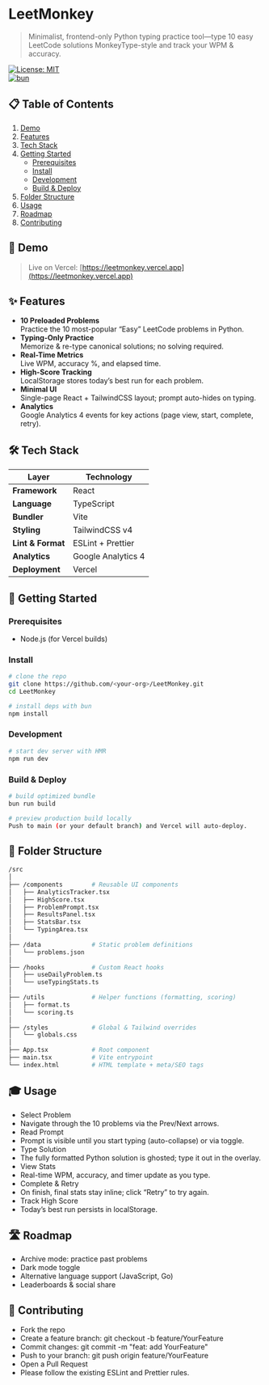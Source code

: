 # LeetMonkey

> Minimalist, frontend-only Python typing practice tool—type 10 easy LeetCode solutions MonkeyType-style and track your WPM & accuracy.

[![License: MIT](https://img.shields.io/badge/License-MIT-blue.svg)](#license)  
[![bun](https://img.shields.io/badge/bundler-bun-yellow)](https://bun.sh/)  

## 📋 Table of Contents
1. [Demo](#-demo)  
2. [Features](#-features)  
3. [Tech Stack](#-tech-stack)  
4. [Getting Started](#-getting-started)  
   - [Prerequisites](#prerequisites)  
   - [Install](#install)  
   - [Development](#development)  
   - [Build & Deploy](#build--deploy)  
5. [Folder Structure](#-folder-structure)  
6. [Usage](#-usage)  
7. [Roadmap](#-roadmap)  
8. [Contributing](#-contributing)  

## 🚀 Demo
> Live on Vercel: [https://leetmonkey.vercel.app](https://leetmonkey.vercel.app)  

## ✨ Features
- **10 Preloaded Problems**  
  Practice the 10 most-popular “Easy” LeetCode problems in Python.  
- **Typing-Only Practice**  
  Memorize & re-type canonical solutions; no solving required.  
- **Real-Time Metrics**  
  Live WPM, accuracy %, and elapsed time.  
- **High-Score Tracking**  
  LocalStorage stores today’s best run for each problem.  
- **Minimal UI**  
  Single-page React + TailwindCSS layout; prompt auto-hides on typing.  
- **Analytics**  
  Google Analytics 4 events for key actions (page view, start, complete, retry).  

## 🛠 Tech Stack
| Layer          | Technology                    |
| -------------- | ----------------------------- |
| **Framework**  | React                         |
| **Language**   | TypeScript                    |
| **Bundler**    | Vite                          |
| **Styling**    | TailwindCSS v4                |
| **Lint & Format** | ESLint + Prettier          |
| **Analytics**  | Google Analytics 4            |
| **Deployment** | Vercel                        |


## 🏁 Getting Started
### Prerequisites

- Node.js (for Vercel builds)

### Install
```bash
# clone the repo
git clone https://github.com/<your-org>/LeetMonkey.git
cd LeetMonkey

# install deps with bun
npm install
```

### Development
```bash
# start dev server with HMR
npm run dev
```

### Build & Deploy
```bash
# build optimized bundle
bun run build

# preview production build locally
Push to main (or your default branch) and Vercel will auto-deploy.
```

## 📂 Folder Structure
```bash
/src
│
├── /components        # Reusable UI components
│   ├── AnalyticsTracker.tsx
│   ├── HighScore.tsx
│   ├── ProblemPrompt.tsx
│   ├── ResultsPanel.tsx
│   ├── StatsBar.tsx
│   └── TypingArea.tsx
│
├── /data              # Static problem definitions
│   └── problems.json
│
├── /hooks             # Custom React hooks
│   ├── useDailyProblem.ts
│   └── useTypingStats.ts
│
├── /utils             # Helper functions (formatting, scoring)
│   ├── format.ts
│   └── scoring.ts
│
├── /styles            # Global & Tailwind overrides
│   └── globals.css
│
├── App.tsx            # Root component
├── main.tsx           # Vite entrypoint
└── index.html         # HTML template + meta/SEO tags
```

## 🎓 Usage
- Select Problem
- Navigate through the 10 problems via the Prev/Next arrows.
- Read Prompt
- Prompt is visible until you start typing (auto-collapse) or via toggle.
- Type Solution
- The fully formatted Python solution is ghosted; type it out in the overlay.
- View Stats
- Real-time WPM, accuracy, and timer update as you type.
- Complete & Retry
- On finish, final stats stay inline; click “Retry” to try again.
- Track High Score
- Today’s best run persists in localStorage.


## 🛣 Roadmap
- Archive mode: practice past problems
- Dark mode toggle
- Alternative language support (JavaScript, Go)
- Leaderboards & social share


## 🤝 Contributing
- Fork the repo
- Create a feature branch: git checkout -b feature/YourFeature
- Commit changes: git commit -m "feat: add YourFeature"
- Push to your branch: git push origin feature/YourFeature
- Open a Pull Request
- Please follow the existing ESLint and Prettier rules.
